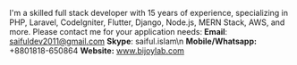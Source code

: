 I'm a skilled full stack developer with 15 years of experience, specializing in PHP, Laravel, CodeIgniter, Flutter, Django, Node.js, MERN Stack, AWS, and more. Please contact me for your application needs:
**Email**: saifuldev2011@gmail.com
**Skype**: saiful.islam\n
**Mobile/Whatsapp:** +8801818-650864
**Website:** www.bijoylab.com
